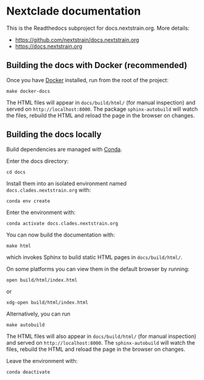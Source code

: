 # Nextclade documentation

This is the Readthedocs subproject for docs.nextstrain.org. More details:
 - https://github.com/nextstrain/docs.nextstrain.org
 - https://docs.nextstrain.org

## Building the docs with Docker (recommended)

Once you have [Docker](https://docs.docker.com/get-docker/) installed, run from the root of the project:

    make docker-docs

The HTML files will appear in `docs/build/html/` (for manual inspection) and served on `http://localhost:8000`. The package `sphinx-autobuild` will watch the files, rebuild the HTML and reload the page in the browser on changes. 


## Building the docs locally

Build dependencies are managed with [Conda](https://conda.io).

Enter the docs directory:

    cd docs

Install them into an isolated environment named `docs.clades.nextstrain.org` with:

    conda env create

Enter the environment with:

    conda activate docs.clades.nextstrain.org

You can now build the documentation with:

    make html

which invokes Sphinx to build static HTML pages in `docs/build/html/`.

On some platforms you can view them in the default browser by running:

    open build/html/index.html

or

    xdg-open build/html/index.html


Alternatively, you can run

    make autobuild

The HTML files will also appear in `docs/build/html/` (for manual inspection) and served on `http://localhost:8000`. The `sphinx-autobuild` will watch the files, rebuild the HTML and reload the page in the browser on changes.

Leave the environment with:

    conda deactivate
